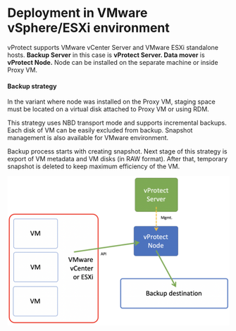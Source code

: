 # Deployment in VMware vSphere/ESXi environment

vProtect supports VMware vCenter Server and VMware ESXi standalone hosts. **Backup Server** in this case is **vProtect Server. Data mover** is **vProtect Node.** Node can be installed on the separate machine or inside Proxy VM.

#### Backup strategy

In the variant where node was installed on the Proxy VM, staging space must be located on a virtual disk attached to Proxy VM or using RDM. 

This strategy uses NBD transport mode and supports incremental backups. Each disk of VM can be easily excluded from backup. Snapshot management is also available for VMware environment.

Backup process starts with creating snapshot. Next stage of this strategy is export of VM metadata and VM disks \(in RAW format\). After that, temporary snapshot is deleted to keep maximum efficiency of the VM.

![](../.gitbook/assets/vmware.png)

